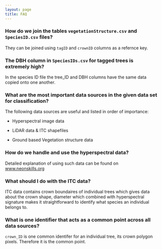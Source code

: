 ```yaml
---
layout: page
title: FAQ
---
```



### How do we join the tables `vegetationStructure.csv` and `SpeciesID.csv` files?

They can be joined using `tagID` and `crownID` columns as a refernce key.


### The DBH column in `SpeciesIDs.csv` for tagged trees is extremely high?

In the species ID file the tree_ID and DBH columns have the same data copied onto one another.


### What are the most important data sources in the given data set for classification?

The following data sources are useful and listed in order of importance:

* Hyperspectral image data

* LiDAR data & ITC shapefiles

* Ground based Vegetation structure data


### How do we handle and use the hyperspectral data?

Detailed explanation of using such data can be found on www.neonskills.org


### What should I do with the ITC data?

ITC data contains crown boundaires of individual trees which gives data about the crown shape, diameter which combined with hyperspectral signature makes it straightforward to identify what species an individual belongs to.


### What is one identifier that acts as a common point across all data sources?

`crown_ID` is one common identifer for an individual tree, its crown polygon pixels. Therefore it is the common point.
